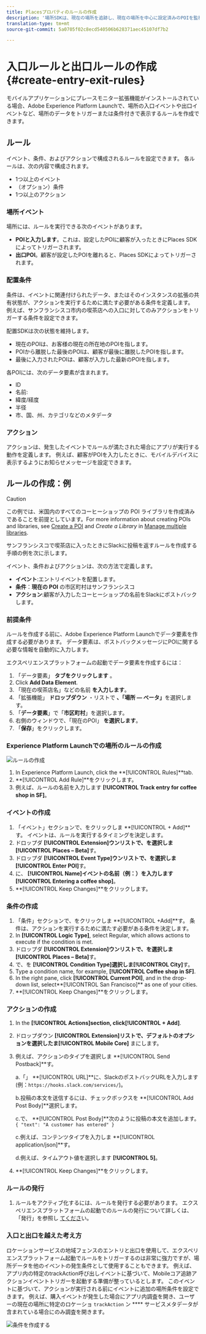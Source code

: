 ```yaml
---
title: Placesプロパティのルールの作成
description: '場所SDKは、現在の場所を追跡し、現在の場所を中心に設定済みのPOIを監視し、これらのPOIの入口イベントと出口イベントを追跡します。 '
translation-type: tm+mt
source-git-commit: 5a0705f02c8ecd540506b628371aec45107df7b2

---
```



# 入口ルールと出口ルールの作成 {#create-entry-exit-rules}

モバイルアプリケーションにプレースモニター拡張機能がインストールされている場合、Adobe Experience Platform Launchで、場所の入口イベントや出口イベントなど、場所のデータをトリガーまたは条件付きで表示するルールを作成できます。

## ルール

イベント、条件、およびアクションで構成されるルールを設定できます。 各ルールは、次の内容で構成されます。

* 1つ以上のイベント
* （オプション）条件
* 1つ以上のアクション

### 場所イベント

場所には、ルールを実行できる次のイベントがあります。

* **POIと入力します**。これは、設定したPOIに顧客が入ったときにPlaces SDKによってトリガーされます。
* **出口POI**。顧客が設定したPOIを離れると、Places SDKによってトリガーされます。

### 配置条件

条件は、イベントに関連付けられたデータ、またはそのインスタンスの拡張の共有状態が、アクションを実行するために満たす必要がある条件を定義します。 例えば、サンフランシスコ市内の喫茶店への入口に対してのみアクションをトリガーする条件を設定できます。

配置SDKは次の状態を維持します。

* 現在のPOIは、お客様の現在の所在地のPOIを指します。
* POIから離脱した最後のPOIは、顧客が最後に離脱したPOIを指します。
* 最後に入力されたPOIは、顧客が入力した最新のPOIを指します。

各POIには、次のデータ要素が含まれます。

* ID
* 名前:
* 緯度/経度
* 半径
* 市、国、州、カテゴリなどのメタデータ

### アクション

アクションは、発生したイベントでルールが満たされた場合にアプリが実行する動作を定義します。 例えば、顧客がPOIを入力したときに、モバイルデバイスに表示するようにお知らせメッセージを設定できます。

## ルールの作成：例

>[!CAUTION]
>
>この例では、米国内のすべてのコーヒーショップの POI ライブラリを作成済みであることを前提としています。For more information about creating POIs and libraries, see [Create a POI](/help/poi-mgmt-ui/create-a-poi-ui.md) and *Create a Library* in [Manage multiple libraries](https://docs.adobe.com/content/help/en/places/using/poi-mgmt-ui/manage-libraries-in-the-places-ui.html).

サンフランシスコで喫茶店に入ったときにSlackに投稿を返すルールを作成する手順の例を次に示します。

イベント、条件およびアクションは、次の方法で定義します。

* **イベント**:エントリイベントを配置します。
* **条件**：**現在の POI** の市区町村はサンフランシスコ
* **アクション**:顧客が入力したコーヒーショップの名前をSlackにポストバックします。

### 前提条件

ルールを作成する前に、Adobe Experience Platform Launchでデータ要素を作成する必要があります。 データ要素は、ポストバックメッセージにPOIに関する必要な情報を自動的に入力します。

エクスペリエンスプラットフォームの起動でデータ要素を作成するには：

1. 「データ要素」 **タブをクリックします** 。
1. Click **Add Data Element**.
1. 「現在の喫茶店名」などの名前 **を入力します**。
1. 「拡張機能」 **ドロップダウン** ・リストで **、「場所 — ベータ」**&#x200B;を選択します。
1. 「**データ要素**」で「**市区町村**」を選択します。
1. 右側のウィンドウで、「現在のPOI」 **を選択します**。
1. 「**保存**」をクリックします。

### Experience Platform Launchでの場所のルールの作成

![ルールの作成](/help/assets/placesrule.png)

1. In Experience Platform Launch, click the **[!UICONTROL Rules]**tab.
1. **[!UICONTROL Add Rule]**をクリックします。
1. 例えば、ルールの名前を入力します **[!UICONTROL Track entry for coffee shop in SF]**。

### イベントの作成

1. 「イベント」セクションで、をクリックしま **[!UICONTROL + Add]**す。 イベントは、ルールを実行するタイミングを決定します。
1. ドロップダ **[!UICONTROL Extension]**ウンリストで、を選択しま**[!UICONTROL Places – Beta]**&#x200B;す。
1. ドロップダ **[!UICONTROL Event Type]**ウンリストで、を選択しま**[!UICONTROL Enter POI]**&#x200B;す。
1. に、 **[!UICONTROL Name]**イベントの名前（例：）を入力します**[!UICONTROL Entering a coffee shop]**。
1. **[!UICONTROL Keep Changes]**をクリックします。

### 条件の作成

1. 「条件」セクションで、をクリックしま **[!UICONTROL +Add]**す。 条件は、アクションを実行するために満たす必要がある条件を決定します。
1. In **[!UICONTROL Logic Type]**, select Regular, which allows actions to execute if the condition is met.
1. ドロップダ **[!UICONTROL Extension]**ウンリストで、を選択しま**[!UICONTROL Places – Beta]**&#x200B;す。
1. で、を **[!UICONTROL Condition Type]**選択しま**[!UICONTROL City]**&#x200B;す。
1. Type a condition name, for example, **[!UICONTROL Coffee shop in SF]**.
1. In the right pane, click **[!UICONTROL Current POI]**, and in the drop-down list, select**[!UICONTROL San Francisco]** as one of your cities.
1. **[!UICONTROL Keep Changes]**をクリックします。

### アクションの作成

1. In the **[!UICONTROL Actions]**section, click**[!UICONTROL + Add]**.
1. ドロップダウン **[!UICONTROL Extension]**リストで、デフォルトのオプションを選択したま**[!UICONTROL Mobile Core]** まにします。
1. 例えば、アクションのタイプを選択しま **[!UICONTROL Send Postback]**す。

   a.「」 **[!UICONTROL URL]**に、SlackのポストバックURLを入力します(例：`https://hooks.slack.com/services/`)。

   b.投稿の本文を送信するには、チェックボックスを **[!UICONTROL Add Post Body]**選択します。

   c.で、 **[!UICONTROL Post Body]**次のように投稿の本文を追加します。`{ "text": "A customer has entered" }`

   c.例えば、コンテンツタイプを入力しま **[!UICONTROL application/json]**す。

   d.例えば、タイムアウト値を選択します **[!UICONTROL 5]**。

1. **[!UICONTROL Keep Changes]**をクリックします。

### ルールの発行

1. ルールをアクティブ化するには、ルールを発行する必要があります。 エクスペリエンスプラットフォームの起動でのルールの発行について詳しくは、「発行」を参照し [てくださ](https://docs.adobelaunch.com/launch-reference/publishing)い。

### 入口と出口を越えた考え方

ロケーションサービスの地域フェンスのエントリと出口を使用して、エクスペリエンスプラットフォーム起動でルールをトリガーするのは非常に強力ですが、場所データを他のイベントの発生条件として使用することもできます。 例えば、アプリ内の特定のtrackAction呼び出しイベントに基づいて、Mobileコア追跡アクションイベントトリガーを起動する準備が整っているとします。 このイベントに基づいて、アクションが実行される前にイベントに追加の場所条件を設定できます。 例えば、購入イベントが発生した場合にアプリ内調査を開き、ユーザーの現在の場所に特定のロケーショ `trackAction` ン **** サービスメタデータが含まれている場合にのみ調査を開きます。

![条件を作成する](/help/assets/places-condition.png)